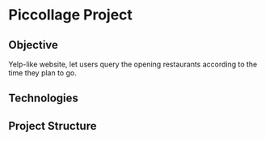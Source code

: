 # Piccollage Project

## Objective
Yelp-like website, let users query the opening restaurants according to the time they plan to go.

## Technologies


## Project Structure
